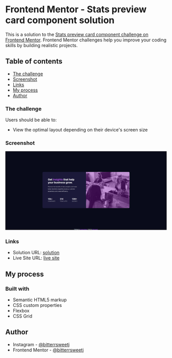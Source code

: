 # Frontend Mentor - Stats preview card component solution

This is a solution to the [Stats preview card component challenge on Frontend Mentor](https://www.frontendmentor.io/challenges/stats-preview-card-component-8JqbgoU62). Frontend Mentor challenges help you improve your coding skills by building realistic projects. 

## Table of contents


- [The challenge](#the-challenge)
- [Screenshot](#screenshot)
- [Links](#links)
- [My process](#my-process)
- [Author](#author)

### The challenge

Users should be able to:

- View the optimal layout depending on their device's screen size

### Screenshot

![](./screenshot.png)

### Links

- Solution URL: [solution](https://www.frontendmentor.io/solutions/responsive-stats-preview-card-component-3gxRsBkM_)
- Live Site URL: [live site](https://bitterrsweetj.github.io/stats-preview-card-component-main/)

## My process

### Built with

- Semantic HTML5 markup
- CSS custom properties
- Flexbox
- CSS Grid

## Author

- Instagram - [@bitterrsweetj](https://www.instagram.com/bitterrsweetj)
- Frontend Mentor - [@bitterrsweetj](https://www.frontendmentor.io/profile/bitterrsweetj)
